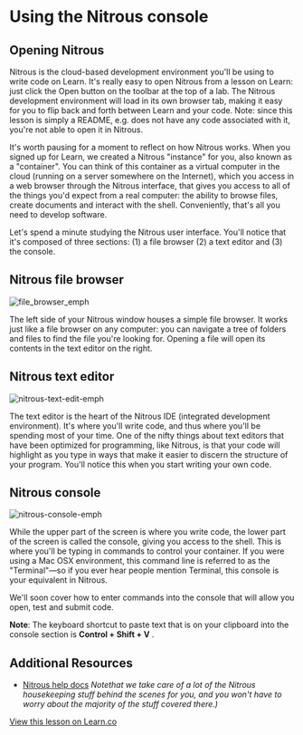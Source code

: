 # Using the Nitrous console

## Opening Nitrous

Nitrous is the cloud-based development environment you'll be using to write code on Learn. It's really easy to open Nitrous from a lesson on Learn: just click the Open button on the toolbar at the top of a lab. The Nitrous development environment will load in its own browser tab, making it easy for you to flip back and forth between Learn and your code. Note: since this lesson is simply a README, e.g. does not have any code associated with it, you're not able to open it in Nitrous.

It's worth pausing for a moment to reflect on how Nitrous works. When you signed up for Learn, we created a Nitrous "instance" for you, also known as a "container". You can think of this container as a virtual computer in the cloud (running on a server somewhere on the Internet), which you access in a web browser through the Nitrous interface, that gives you access to all of the things you'd expect from a real computer: the ability to browse files, create documents and interact with the shell. Conveniently, that's all you need to develop software. 

Let's spend a minute studying the Nitrous user interface. You'll notice that it's composed of three sections: (1) a file browser (2) a text editor and (3) the console. 

## Nitrous file browser

![file_browser_emph](https://curriculum-content.s3.amazonaws.com/learn-ver/nitrous_file_browser_emphasis.png)

The left side of your Nitrous window houses a simple file browser. It works just like a file browser on any computer: you can navigate a tree of folders and files to find the file you're looking for. Opening a file will open its contents in the text editor on the right.

## Nitrous text editor 

![nitrous-text-edit-emph](https://curriculum-content.s3.amazonaws.com/learn-ver/nitrous_text_editor_emphasis.png)

The text editor is the heart of the Nitrous IDE (integrated development environment). It's where you'll write code, and thus where you'll be spending most of your time. One of the nifty things about text editors that have been optimized for programming, like Nitrous, is that your code will highlight as you type in ways that make it easier to discern the structure of your program. You'll notice this when you start writing your own code.  

## Nitrous console

![nitrous-console-emph](https://curriculum-content.s3.amazonaws.com/learn-ver/nitrous_console_emphasis.png)

While the upper part of the screen is where you write code, the lower part of the screen is called the console, giving you access to the shell. This is where you'll be typing in commands to control your container. If you were using a Mac OSX environment, this command line is referred to as the "Terminal"—so if you ever hear people mention Terminal, this console is your equivalent in Nitrous. 

We'll soon cover how to enter commands into the console that will allow you open, test and submit code. 


**Note**: The keyboard shortcut to paste text that is on your clipboard into the console section is **Control + Shift + V** .

## Additional Resources
- [Nitrous help docs](https://community.nitrous.io/docs)
  *Notethat we take care of a lot of the Nitrous housekeeping stuff behind the scenes for you, and you won't have to worry about the majority of the stuff covered there.)* 

<a href='https://learn.co/lessons/first-console-nitrous' data-visibility='hidden'>View this lesson on Learn.co</a>
